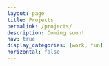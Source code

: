 ```yaml
---
layout: page
title: Projects
permalink: /projects/
description: Coming soon!
nav: true
display_categories: [work, fun]
horizontal: false
---
```

